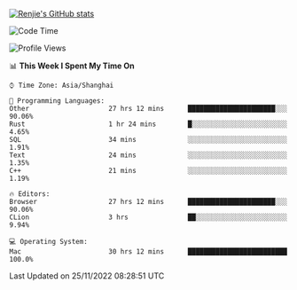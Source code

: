 [![Renjie's GitHub stats](https://github-readme-stats.vercel.app/api?username=liurenjie1024&show_icons=true&theme=chartreuse-dark)](https://github.com/anuraghazra/github-readme-stats)

<!--START_SECTION:waka-->
![Code Time](http://img.shields.io/badge/Code%20Time-377%20hrs%2049%20mins-blue)

![Profile Views](http://img.shields.io/badge/Profile%20Views-24-blue)

📊 **This Week I Spent My Time On** 

```text
⌚︎ Time Zone: Asia/Shanghai

💬 Programming Languages: 
Other                    27 hrs 12 mins      ██████████████████████░░░   90.06% 
Rust                     1 hr 24 mins        █░░░░░░░░░░░░░░░░░░░░░░░░   4.65% 
SQL                      34 mins             ░░░░░░░░░░░░░░░░░░░░░░░░░   1.91% 
Text                     24 mins             ░░░░░░░░░░░░░░░░░░░░░░░░░   1.35% 
C++                      21 mins             ░░░░░░░░░░░░░░░░░░░░░░░░░   1.19%

🔥 Editors: 
Browser                  27 hrs 12 mins      ██████████████████████░░░   90.06% 
CLion                    3 hrs               ██░░░░░░░░░░░░░░░░░░░░░░░   9.94%

💻 Operating System: 
Mac                      30 hrs 12 mins      █████████████████████████   100.0%

```


 Last Updated on 25/11/2022 08:28:51 UTC
<!--END_SECTION:waka-->

